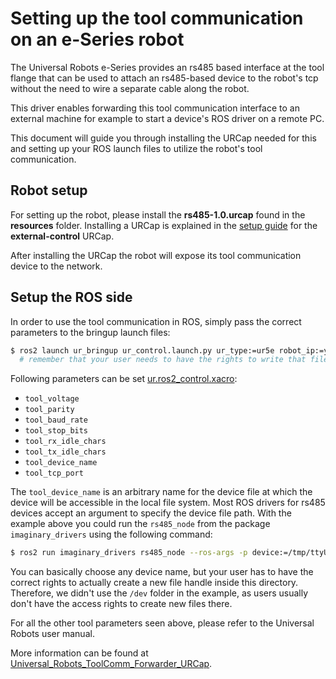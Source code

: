 # Setting up the tool communication on an e-Series robot
The Universal Robots e-Series provides an rs485 based interface at the tool flange that can be used
to attach an rs485-based device to the robot's tcp without the need to wire a separate cable along
the robot.

This driver enables forwarding this tool communication interface to an external machine for example
to start a device's ROS driver on a remote PC.

This document will guide you through installing the URCap needed for this and setting up your ROS
launch files to utilize the robot's tool communication.

## Robot setup
For setting up the robot, please install the **rs485-1.0.urcap** found in the **resources** folder.
Installing a URCap is explained in the [setup guide](install_urcap_e_series.md) for the **external-control** URCap.

After installing the URCap the robot will expose its tool communication device to the network.

## Setup the ROS side
In order to use the tool communication in ROS, simply pass the correct parameters to the bringup
launch files:

```bash
$ ros2 launch ur_bringup ur_control.launch.py ur_type:=ur5e robot_ip:=yyy.yyy.yyy.yyy use_tool_communication:=true use_fake_hardware:=false launch_rviz:=false
  # remember that your user needs to have the rights to write that file handle to /tmp/ttyUR
```

Following parameters can be set [ur.ros2_control.xacro](../../ur_description/urdf/ur.ros2_control.xacro):
- `tool_voltage`
- `tool_parity`
- `tool_baud_rate`
- `tool_stop_bits`
- `tool_rx_idle_chars`
- `tool_tx_idle_chars`
- `tool_device_name`
- `tool_tcp_port`

The `tool_device_name` is an arbitrary name for the device file at which the device will be
accessible in the local file system. Most ROS drivers for rs485 devices accept an argument to
specify the device file path. With the example above you could run the `rs485_node` from the package
`imaginary_drivers` using the following command:

```bash
$ ros2 run imaginary_drivers rs485_node --ros-args -p device:=/tmp/ttyUR

```

You can basically choose any device name, but your user has to have the correct rights to actually
create a new file handle inside this directory. Therefore, we didn't use the `/dev` folder in the
example, as users usually don't have the access rights to create new files there.

For all the other tool parameters seen above, please refer to the Universal Robots user manual.

More information can be found at [Universal_Robots_ToolComm_Forwarder_URCap](https://github.com/UniversalRobots/Universal_Robots_ToolComm_Forwarder_URCap).
